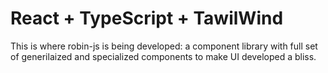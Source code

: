 # React + TypeScript + TawilWind

This is where robin-js is being developed: a component library with full set of generilaized and specialized components to make UI developed a bliss.   


